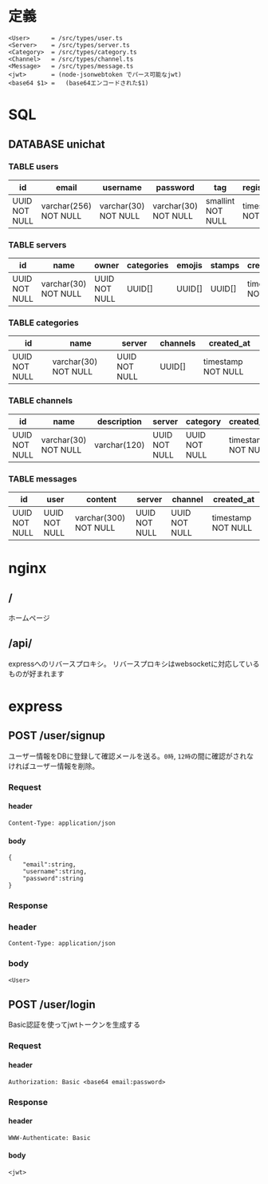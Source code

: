 # 定義
```
<User>      = /src/types/user.ts
<Server>    = /src/types/server.ts
<Category>  = /src/types/category.ts
<Channel>   = /src/types/channel.ts
<Message>   = /src/types/message.ts
<jwt>       = (node-jsonwebtoken でパース可能なjwt)
<base64 $1>	=	(base64エンコードされた$1)
```

# SQL
## DATABASE unichat
### TABLE users
|id						|email									|username							|password							|tag							|registered_at			|verified					|
|-------------|-----------------------|---------------------|---------------------|-----------------|-------------------|-----------------|
|UUID	NOT NULL|varchar(256) NOT NULL	|varchar(30) NOT NULL	|varchar(30) NOT NULL	|smallint	NOT NULL|timestamp NOT NULL	|boolean NOT NULL	|

### TABLE servers
|id						|name									|owner				|categories	|emojis	|stamps	|created_at					|
|-------------|---------------------|-------------|-----------|-------|-------|-------------------|
|UUID	NOT NULL|varchar(30) NOT NULL	|UUID	NOT NULL|UUID[]			|UUID[]	|UUID[]	|timestamp NOT NULL	|

### TABLE categories
|id						|name									|server				|channels	|created_at					|
|-------------|---------------------|-------------|---------|-------------------|
|UUID	NOT NULL|varchar(30) NOT NULL	|UUID NOT NULL|UUID[]		|timestamp NOT NULL	|

### TABLE channels
|id						|name									|description	|server				|category			|created_at					|
|-------------|---------------------|-------------|-------------|-------------|-------------------|
|UUID	NOT NULL|varchar(30) NOT NULL	|varchar(120)	|UUID NOT NULL|UUID NOT NULL|timestamp NOT NULL	|

### TABLE messages
|id						|user						|content							|server				|channel			|created_at					|
|-------------|---------------|---------------------|-------------|-------------|-------------------|
|UUID	NOT NULL|UUID NOT NULL	|varchar(300) NOT NULL|UUID NOT NULL|UUID NOT NULL|timestamp NOT NULL	|

# nginx
## /
ホームページ

## /api/
expressへのリバースプロキシ。
リバースプロキシはwebsocketに対応しているものが好まれます

# express
## POST /user/signup
ユーザー情報をDBに登録して確認メールを送る。`0時`, `12時`の間に確認がされなければユーザー情報を削除。
### Request
#### header
```
Content-Type: application/json
```
#### body
```
{
	"email":string,
	"username":string,
	"password":string
}
```

### Response
### header
```
Content-Type: application/json
```
### body
```
<User>
```

## POST /user/login
Basic認証を使ってjwtトークンを生成する
### Request
#### header
```
Authorization: Basic <base64 email:password>
```
### Response
#### header
```
WWW-Authenticate: Basic
```
#### body
```
<jwt>
```